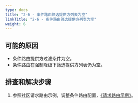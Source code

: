 ```yaml
---
type: docs
title: "2-6 - 条件路由筛选提供方列表为空"
linkTitle: "2-6 - 条件路由筛选提供方列表为空"
weight: 6
---
```


## 可能的原因

* 条件路由提供方过滤条件为空。
* 条件路由在强制降级下筛选提供方列表仍为空。

## 排查和解决步骤
1. 参照社区请求路由示例，调整条件路由配置，[《请求路由示例》](https://dubbo.apache.org/zh/overview/tasks/traffic-management/traffic-routing/)。



<p style="margin-top: 3rem;"> </p>